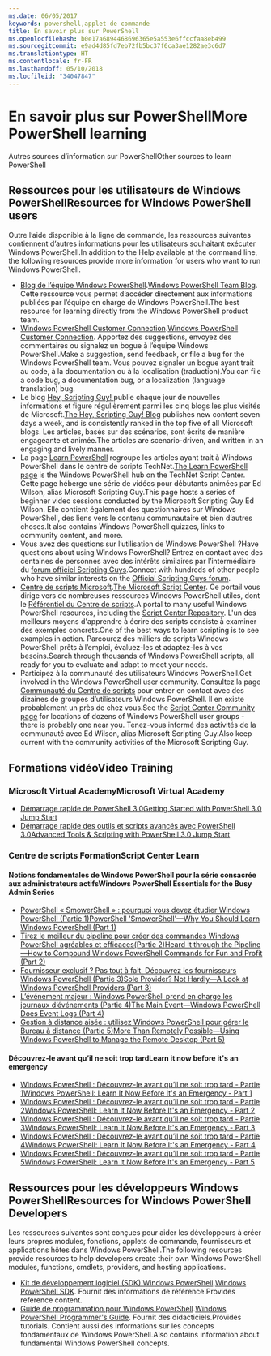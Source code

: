 ```yaml
---
ms.date: 06/05/2017
keywords: powershell,applet de commande
title: En savoir plus sur PowerShell
ms.openlocfilehash: b0e17a6894468696365e5a553e6ffccfaa8eb499
ms.sourcegitcommit: e9ad4d85fd7eb72fb5bc37f6ca3ae1282ae3c6d7
ms.translationtype: HT
ms.contentlocale: fr-FR
ms.lasthandoff: 05/10/2018
ms.locfileid: "34047847"
---
```

# <a name="more-powershell-learning"></a><span data-ttu-id="f93fd-103">En savoir plus sur PowerShell</span><span class="sxs-lookup"><span data-stu-id="f93fd-103">More PowerShell learning</span></span>

<span data-ttu-id="f93fd-104">Autres sources d’information sur PowerShell</span><span class="sxs-lookup"><span data-stu-id="f93fd-104">Other sources to learn PowerShell</span></span>

## <a name="resources-for-windows-powershell-users"></a><span data-ttu-id="f93fd-105">Ressources pour les utilisateurs de Windows PowerShell</span><span class="sxs-lookup"><span data-stu-id="f93fd-105">Resources for Windows PowerShell users</span></span>

<span data-ttu-id="f93fd-106">Outre l’aide disponible à la ligne de commande, les ressources suivantes contiennent d’autres informations pour les utilisateurs souhaitant exécuter Windows PowerShell.</span><span class="sxs-lookup"><span data-stu-id="f93fd-106">In addition to the Help available at the command line, the following resources provide more information for users who want to run Windows PowerShell.</span></span>

- <span data-ttu-id="f93fd-107">[Blog de l’équipe Windows PowerShell](http://blogs.msdn.com/b/powershell/).</span><span class="sxs-lookup"><span data-stu-id="f93fd-107">[Windows PowerShell Team Blog](http://blogs.msdn.com/b/powershell/).</span></span> <span data-ttu-id="f93fd-108">Cette ressource vous permet d’accéder directement aux informations publiées par l’équipe en charge de Windows PowerShell.</span><span class="sxs-lookup"><span data-stu-id="f93fd-108">The best resource for learning directly from the Windows PowerShell product team.</span></span>
- <span data-ttu-id="f93fd-109">[Windows PowerShell Customer Connection](http://Connect.Microsoft.com/PowerShell).</span><span class="sxs-lookup"><span data-stu-id="f93fd-109">[Windows PowerShell Customer Connection](http://Connect.Microsoft.com/PowerShell).</span></span> <span data-ttu-id="f93fd-110">Apportez des suggestions, envoyez des commentaires ou signalez un bogue à l’équipe Windows PowerShell.</span><span class="sxs-lookup"><span data-stu-id="f93fd-110">Make a suggestion, send feedback, or file a bug for the Windows PowerShell team.</span></span> <span data-ttu-id="f93fd-111">Vous pouvez signaler un bogue ayant trait au code, à la documentation ou à la localisation (traduction).</span><span class="sxs-lookup"><span data-stu-id="f93fd-111">You can file a code bug, a documentation bug, or a localization (language translation) bug.</span></span>
- <span data-ttu-id="f93fd-112">Le blog [Hey, Scripting Guy! ](https://blogs.technet.microsoft.com/heyscriptingguy/)publie chaque jour de nouvelles informations et figure régulièrement parmi les cinq blogs les plus visités de Microsoft.</span><span class="sxs-lookup"><span data-stu-id="f93fd-112">[The Hey, Scripting Guy! Blog](https://blogs.technet.microsoft.com/heyscriptingguy/) publishes new content seven days a week, and is consistently ranked in the top five of all Microsoft blogs.</span></span> <span data-ttu-id="f93fd-113">Les articles, basés sur des scénarios, sont écrits de manière engageante et animée.</span><span class="sxs-lookup"><span data-stu-id="f93fd-113">The articles are scenario-driven, and written in an engaging and lively manner.</span></span>
- <span data-ttu-id="f93fd-114">La page [Learn PowerShell](https://blogs.technet.microsoft.com/heyscriptingguy/2015/01/04/weekend-scripter-the-best-ways-to-learn-powershell/) regroupe les articles ayant trait à Windows PowerShell dans le centre de scripts TechNet.</span><span class="sxs-lookup"><span data-stu-id="f93fd-114">[The Learn PowerShell page](https://blogs.technet.microsoft.com/heyscriptingguy/2015/01/04/weekend-scripter-the-best-ways-to-learn-powershell/) is the Windows PowerShell hub on the TechNet Script Center.</span></span> <span data-ttu-id="f93fd-115">Cette page héberge une série de vidéos pour débutants animées par Ed Wilson, alias Microsoft Scripting Guy.</span><span class="sxs-lookup"><span data-stu-id="f93fd-115">This page hosts a series of beginner video sessions conducted by the Microsoft Scripting Guy Ed Wilson.</span></span> <span data-ttu-id="f93fd-116">Elle contient également des questionnaires sur Windows PowerShell, des liens vers le contenu communautaire et bien d’autres choses.</span><span class="sxs-lookup"><span data-stu-id="f93fd-116">It also contains Windows PowerShell quizzes, links to community content, and more.</span></span>
- <span data-ttu-id="f93fd-117">Vous avez des questions sur l’utilisation de Windows PowerShell ?</span><span class="sxs-lookup"><span data-stu-id="f93fd-117">Have questions about using Windows PowerShell?</span></span> <span data-ttu-id="f93fd-118">Entrez en contact avec des centaines de personnes avec des intérêts similaires par l’intermédiaire du [forum officiel Scripting Guys](http://social.technet.microsoft.com/forums/itcg/threads/).</span><span class="sxs-lookup"><span data-stu-id="f93fd-118">Connect with hundreds of other people who have similar interests on the [Official Scripting Guys forum](http://social.technet.microsoft.com/forums/itcg/threads/).</span></span>
- <span data-ttu-id="f93fd-119">[Centre de scripts Microsoft](https://technet.microsoft.com/scriptcenter).</span><span class="sxs-lookup"><span data-stu-id="f93fd-119">[The Microsoft Script Center](https://technet.microsoft.com/scriptcenter).</span></span> <span data-ttu-id="f93fd-120">Ce portail vous dirige vers de nombreuses ressources Windows PowerShell utiles, dont le [Référentiel du Centre de scripts](http://gallery.technet.microsoft.com/scriptcenter/).</span><span class="sxs-lookup"><span data-stu-id="f93fd-120">A portal to many useful Windows PowerShell resources, including the [Script Center Repository](http://gallery.technet.microsoft.com/scriptcenter/).</span></span> <span data-ttu-id="f93fd-121">L'un des meilleurs moyens d'apprendre à écrire des scripts consiste à examiner des exemples concrets.</span><span class="sxs-lookup"><span data-stu-id="f93fd-121">One of the best ways to learn scripting is to see examples in action.</span></span> <span data-ttu-id="f93fd-122">Parcourez des milliers de scripts Windows PowerShell prêts à l’emploi, évaluez-les et adaptez-les à vos besoins.</span><span class="sxs-lookup"><span data-stu-id="f93fd-122">Search through thousands of Windows PowerShell scripts, all ready for you to evaluate and adapt to meet your needs.</span></span>
- <span data-ttu-id="f93fd-123">Participez à la communauté des utilisateurs Windows PowerShell.</span><span class="sxs-lookup"><span data-stu-id="f93fd-123">Get involved in the Windows PowerShell user community.</span></span> <span data-ttu-id="f93fd-124">Consultez la page [Communauté du Centre de scripts](https://technet.microsoft.com/scriptcenter/hh182567.aspx) pour entrer en contact avec des dizaines de groupes d’utilisateurs Windows PowerShell. Il en existe probablement un près de chez vous.</span><span class="sxs-lookup"><span data-stu-id="f93fd-124">See the [Script Center Community page](https://technet.microsoft.com/scriptcenter/hh182567.aspx) for locations of dozens of Windows PowerShell user groups - there is probably one near you.</span></span> <span data-ttu-id="f93fd-125">Tenez-vous informé des activités de la communauté avec Ed Wilson, alias Microsoft Scripting Guy.</span><span class="sxs-lookup"><span data-stu-id="f93fd-125">Also keep current with the community activities of the Microsoft Scripting Guy.</span></span>

## <a name="video-training"></a><span data-ttu-id="f93fd-126">Formations vidéo</span><span class="sxs-lookup"><span data-stu-id="f93fd-126">Video Training</span></span>

### <a name="microsoft-virtual-academy"></a><span data-ttu-id="f93fd-127">Microsoft Virtual Academy</span><span class="sxs-lookup"><span data-stu-id="f93fd-127">Microsoft Virtual Academy</span></span>
- [<span data-ttu-id="f93fd-128">Démarrage rapide de PowerShell 3.0</span><span class="sxs-lookup"><span data-stu-id="f93fd-128">Getting Started with PowerShell 3.0 Jump Start</span></span>](https://mva.microsoft.com/en-US/training-courses/getting-started-with-powershell-30-jump-start-8276)
- [<span data-ttu-id="f93fd-129">Démarrage rapide des outils et scripts avancés avec PowerShell 3.0</span><span class="sxs-lookup"><span data-stu-id="f93fd-129">Advanced Tools & Scripting with PowerShell 3.0 Jump Start</span></span>](https://mva.microsoft.com/en-US/training-courses/advanced-tools-scripting-with-powershell-30-jump-start-8231)

### <a name="script-center-learn"></a><span data-ttu-id="f93fd-130">Centre de scripts Formation</span><span class="sxs-lookup"><span data-stu-id="f93fd-130">Script Center Learn</span></span>
#### <a name="windows-powershell-essentials-for-the-busy-admin-series"></a><span data-ttu-id="f93fd-131">Notions fondamentales de Windows PowerShell pour la série consacrée aux administrateurs actifs</span><span class="sxs-lookup"><span data-stu-id="f93fd-131">Windows PowerShell Essentials for the Busy Admin Series</span></span>
- [<span data-ttu-id="f93fd-132">PowerShell « SmowerShell » : pourquoi vous devez étudier Windows PowerShell &#40;Partie 1&#41;</span><span class="sxs-lookup"><span data-stu-id="f93fd-132">PowerShell 'SmowerShell'—Why You Should Learn Windows PowerShell &#40;Part 1&#41;</span></span>](http://dlbmodigital.microsoft.com/webcasts/wmv/23976_Dnl_L.wmv)
- [<span data-ttu-id="f93fd-133">Tirez le meilleur du pipeline pour créer des commandes Windows PowerShell agréables et efficaces&#40;Partie 2&#41;</span><span class="sxs-lookup"><span data-stu-id="f93fd-133">Heard It through the Pipeline—How to Compound Windows PowerShell Commands for Fun and Profit &#40;Part 2&#41;</span></span>](http://dlbmodigital.microsoft.com/webcasts/wmv/23977_Dnl_L.wmv)
- [<span data-ttu-id="f93fd-134">Fournisseur exclusif ? Pas tout à fait. Découvrez les fournisseurs Windows PowerShell &#40;Partie 3&#41;</span><span class="sxs-lookup"><span data-stu-id="f93fd-134">Sole Provider? Not Hardly—A Look at Windows PowerShell Providers &#40;Part 3&#41;</span></span>](http://dlbmodigital.microsoft.com/webcasts/wmv/23978_Dnl_L.wmv)
- [<span data-ttu-id="f93fd-135">L’événement majeur : Windows PowerShell prend en charge les journaux d’événements &#40;Partie 4&#41;</span><span class="sxs-lookup"><span data-stu-id="f93fd-135">The Main Event—Windows PowerShell Does Event Logs &#40;Part 4&#41;</span></span>](http://dlbmodigital.microsoft.com/webcasts/wmv/23979_Dnl_L.wmv)
- [<span data-ttu-id="f93fd-136">Gestion à distance aisée : utilisez Windows PowerShell pour gérer le Bureau à distance &#40;Partie 5&#41;</span><span class="sxs-lookup"><span data-stu-id="f93fd-136">More Than Remotely Possible—Using Windows PowerShell to Manage the Remote Desktop &#40;Part 5&#41;</span></span>](http://dlbmodigital.microsoft.com/webcasts/wmv/23980_Dnl_L.wmv)

#### <a name="learn-it-now-before-its-an-emergency"></a><span data-ttu-id="f93fd-137">Découvrez-le avant qu’il ne soit trop tard</span><span class="sxs-lookup"><span data-stu-id="f93fd-137">Learn it now before it's an emergency</span></span>
- [<span data-ttu-id="f93fd-138">Windows PowerShell : Découvrez-le avant qu’il ne soit trop tard - Partie 1</span><span class="sxs-lookup"><span data-stu-id="f93fd-138">Windows PowerShell: Learn It Now Before It's an Emergency - Part 1</span></span>](http://dlbmodigital.microsoft.com/webcasts/wmv/1032481530_Dnl_L.wmv)
- [<span data-ttu-id="f93fd-139">Windows PowerShell : Découvrez-le avant qu’il ne soit trop tard - Partie 2</span><span class="sxs-lookup"><span data-stu-id="f93fd-139">Windows PowerShell: Learn It Now Before It's an Emergency - Part 2</span></span>](http://dlbmodigital.microsoft.com/webcasts/wmv/1032481542_Dnl_L.wmv)
- [<span data-ttu-id="f93fd-140">Windows PowerShell : Découvrez-le avant qu’il ne soit trop tard - Partie 3</span><span class="sxs-lookup"><span data-stu-id="f93fd-140">Windows PowerShell: Learn It Now Before It's an Emergency - Part 3</span></span>](http://dlbmodigital.microsoft.com/webcasts/wmv/1032481548_Dnl_L.wmv)
- [<span data-ttu-id="f93fd-141">Windows PowerShell : Découvrez-le avant qu’il ne soit trop tard - Partie 4</span><span class="sxs-lookup"><span data-stu-id="f93fd-141">Windows PowerShell: Learn It Now Before It's an Emergency - Part 4</span></span>](http://dlbmodigital.microsoft.com/webcasts/wmv/1032481552_Dnl_L.wmv)
- [<span data-ttu-id="f93fd-142">Windows PowerShell : Découvrez-le avant qu’il ne soit trop tard - Partie 5</span><span class="sxs-lookup"><span data-stu-id="f93fd-142">Windows PowerShell: Learn It Now Before It's an Emergency - Part 5</span></span>](http://dlbmodigital.microsoft.com/webcasts/wmv/1032481554_Dnl_L.wmv)

## <a name="resources-for-windows-powershell-developers"></a><span data-ttu-id="f93fd-143">Ressources pour les développeurs Windows PowerShell</span><span class="sxs-lookup"><span data-stu-id="f93fd-143">Resources for Windows PowerShell Developers</span></span>

<span data-ttu-id="f93fd-144">Les ressources suivantes sont conçues pour aider les développeurs à créer leurs propres modules, fonctions, applets de commande, fournisseurs et applications hôtes dans Windows PowerShell.</span><span class="sxs-lookup"><span data-stu-id="f93fd-144">The following resources provide resources to help developers create their own Windows PowerShell modules, functions, cmdlets, providers, and hosting applications.</span></span>

- <span data-ttu-id="f93fd-145">[Kit de développement logiciel (SDK) Windows PowerShell](http://go.microsoft.com/fwlink/p/?LinkID=89595).</span><span class="sxs-lookup"><span data-stu-id="f93fd-145">[Windows PowerShell SDK](http://go.microsoft.com/fwlink/p/?LinkID=89595).</span></span> <span data-ttu-id="f93fd-146">Fournit des informations de référence.</span><span class="sxs-lookup"><span data-stu-id="f93fd-146">Provides reference content.</span></span>
- <span data-ttu-id="f93fd-147">[Guide de programmation pour Windows PowerShell](http://go.microsoft.com/fwlink/p/?LinkID=89596).</span><span class="sxs-lookup"><span data-stu-id="f93fd-147">[Windows PowerShell Programmer's Guide](http://go.microsoft.com/fwlink/p/?LinkID=89596).</span></span> <span data-ttu-id="f93fd-148">Fournit des didacticiels.</span><span class="sxs-lookup"><span data-stu-id="f93fd-148">Provides tutorials.</span></span> <span data-ttu-id="f93fd-149">Contient aussi des informations sur les concepts fondamentaux de Windows PowerShell.</span><span class="sxs-lookup"><span data-stu-id="f93fd-149">Also contains information about fundamental Windows PowerShell concepts.</span></span>
